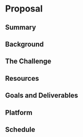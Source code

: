 # Proposal

## Summary

## Background

## The Challenge

## Resources

## Goals and Deliverables

## Platform

## Schedule
